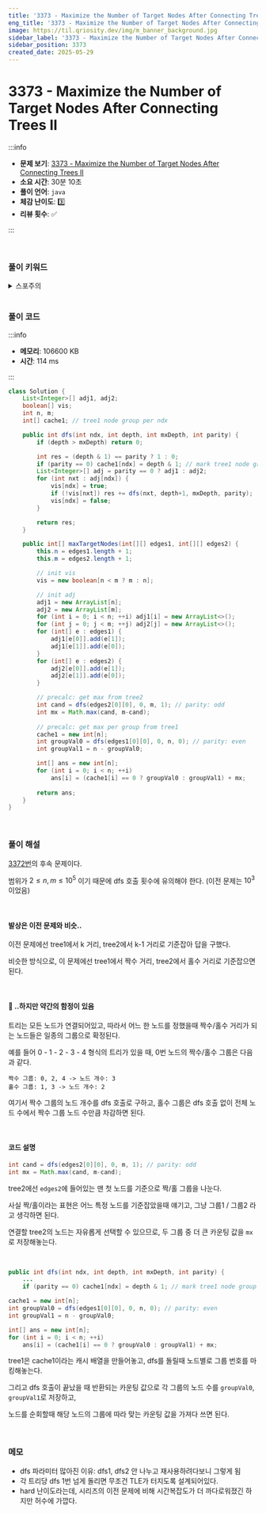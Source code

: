 ```yaml
---
title: '3373 - Maximize the Number of Target Nodes After Connecting Trees II'
eng_title: '3373 - Maximize the Number of Target Nodes After Connecting Trees II'
image: https://til.qriosity.dev/img/m_banner_background.jpg
sidebar_label: '3373 - Maximize the Number of Target Nodes After Connecting Trees II'
sidebar_position: 3373
created_date: 2025-05-29
---
```


# 3373 - Maximize the Number of Target Nodes After Connecting Trees II

:::info

- **문제 보기**: [3373 - Maximize the Number of Target Nodes After Connecting Trees II](https://leetcode.com/problems/maximize-the-number-of-target-nodes-after-connecting-trees-ii)
- **소요 시간**: 30분 10초
- **풀이 언어**: `java`
- **체감 난이도**: 3️⃣
- **리뷰 횟수**: ✅

:::

<br />

### 풀이 키워드

<details>
<summary>스포주의</summary>

`dfs`

</details>

<br />

### 풀이 코드

:::info

- **메모리**: 106600 KB
- **시간**: 114 ms

:::

```java
class Solution {
    List<Integer>[] adj1, adj2;
    boolean[] vis;
    int n, m;
    int[] cache1; // tree1 node group per ndx

    public int dfs(int ndx, int depth, int mxDepth, int parity) {
        if (depth > mxDepth) return 0;

        int res = (depth & 1) == parity ? 1 : 0;
        if (parity == 0) cache1[ndx] = depth & 1; // mark tree1 node group
        List<Integer>[] adj = parity == 0 ? adj1 : adj2;
        for (int nxt : adj[ndx]) {
            vis[ndx] = true;
            if (!vis[nxt]) res += dfs(nxt, depth+1, mxDepth, parity);
            vis[ndx] = false;
        }

        return res;
    }

    public int[] maxTargetNodes(int[][] edges1, int[][] edges2) {
        this.n = edges1.length + 1;
        this.m = edges2.length + 1;

        // init vis
        vis = new boolean[n < m ? m : n];

        // init adj
        adj1 = new ArrayList[n];
        adj2 = new ArrayList[m];
        for (int i = 0; i < n; ++i) adj1[i] = new ArrayList<>();
        for (int j = 0; j < m; ++j) adj2[j] = new ArrayList<>();
        for (int[] e : edges1) {
            adj1[e[0]].add(e[1]);
            adj1[e[1]].add(e[0]);
        }
        for (int[] e : edges2) {
            adj2[e[0]].add(e[1]);
            adj2[e[1]].add(e[0]);
        }

        // precalc: get max from tree2
        int cand = dfs(edges2[0][0], 0, m, 1); // parity: odd
        int mx = Math.max(cand, m-cand);
        
        // precalc: get max per group from tree1
        cache1 = new int[n];
        int groupVal0 = dfs(edges1[0][0], 0, n, 0); // parity: even
        int groupVal1 = n - groupVal0;

        int[] ans = new int[n];
        for (int i = 0; i < n; ++i)
            ans[i] = (cache1[i] == 0 ? groupVal0 : groupVal1) + mx;
        
        return ans;
    }
}
```

<br />

### 풀이 해설

[3372번](https://til.qriosity.dev/featured/ps/leetcode/3372)의 후속 문제이다.

범위가 $2 \le n, m \le 10^5$ 이기 때문에 dfs 호출 횟수에 유의해야 한다. (이전 문제는 $10^3$이었음)

<br />

#### 발상은 이전 문제와 비슷..

이전 문제에선 tree1에서 k 거리, tree2에서 k-1 거리로 기준잡아 답을 구했다.

비슷한 방식으로, 이 문제에선 tree1에서 짝수 거리, tree2에서 홀수 거리로 기준잡으면 된다.

<br />

#### 🤔 ..하지만 약간의 함정이 있음

트리는 모든 노드가 연결되어있고, 따라서 어느 한 노드를 정했을때 짝수/홀수 거리가 되는 노드들은 일종의 그룹으로 확정된다.

예를 들어 0 - 1 - 2 - 3 - 4 형식의 트리가 있을 때, 0번 노드의 짝수/홀수 그룹은 다음과 같다.

```
짝수 그룹: 0, 2, 4 -> 노드 개수: 3
홀수 그룹: 1, 3 -> 노드 개수: 2
```

여기서 짝수 그룹의 노드 개수를 dfs 호출로 구하고, 홀수 그룹은 dfs 호출 없이 전체 노드 수에서 짝수 그룹 노드 수만큼 차감하면 된다.

<br />

#### 코드 설명

```java
int cand = dfs(edges2[0][0], 0, m, 1); // parity: odd
int mx = Math.max(cand, m-cand);
```

tree2에선 `edges2`에 들어있는 맨 첫 노드를 기준으로 짝/홀 그룹을 나눈다.

사실 짝/홀이라는 표현은 어느 특정 노드를 기준잡았을때 얘기고, 그냥 그룹1 / 그룹2 라고 생각하면 된다.

연결할 tree2의 노드는 자유롭게 선택할 수 있으므로, 두 그룹 중 더 큰 카운팅 값을 `mx`로 저장해놓는다.

<br />

```java
public int dfs(int ndx, int depth, int mxDepth, int parity) {
    ...
    if (parity == 0) cache1[ndx] = depth & 1; // mark tree1 node group
```

```java
cache1 = new int[n];
int groupVal0 = dfs(edges1[0][0], 0, n, 0); // parity: even
int groupVal1 = n - groupVal0;

int[] ans = new int[n];
for (int i = 0; i < n; ++i)
    ans[i] = (cache1[i] == 0 ? groupVal0 : groupVal1) + mx;
```

tree1은 cache1이라는 캐시 배열을 만들어놓고, dfs를 돌릴때 노드별로 그룹 번호를 마킹해놓는다.

그리고 dfs 호출이 끝났을 때 반환되는 카운팅 값으로 각 그룹의 노드 수를 `groupVal0`, `groupVal1`로 저장하고,

노드를 순회할때 해당 노드의 그룹에 따라 맞는 카운팅 값을 가져다 쓰면 된다.

<br />

### 메모

- dfs 파라미터 많아진 이유: dfs1, dfs2 안 나누고 재사용하려다보니 그렇게 됨
- 각 트리당 dfs 1번 넘게 돌리면 무조건 TLE가 터지도록 설계되어있다.
- hard 난이도라는데, 시리즈의 이전 문제에 비해 시간복잡도가 더 까다로워졌긴 하지만 허수에 가깝다.